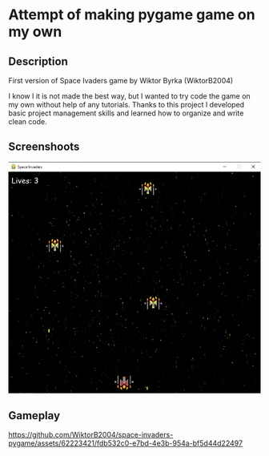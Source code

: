 # Attempt of making pygame game on my own

## Description

First version of Space Ivaders game by Wiktor Byrka (WiktorB2004)

I know I it is not made the best way, but I wanted to try code the game on my own without help of any tutorials. Thanks to this project I developed basic project management skills and learned how to organize and write clean code.

## Screenshoots

![Game Screenshoot](./.github/screenshoots/screen_1.PNG)

## Gameplay 

https://github.com/WiktorB2004/space-invaders-pygame/assets/62223421/fdb532c0-e7bd-4e3b-954a-bf5d44d22497

